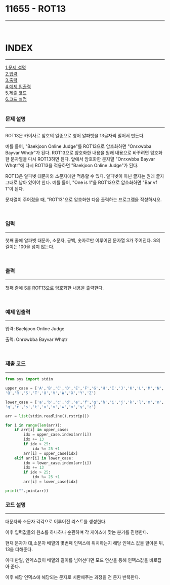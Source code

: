 # 11655 - ROT13
---

<br>

# INDEX
---

[1.문제 설명](#문제-설명)<br>
[2.입력](#입력)<br>
[3.출력](#출력)<br>
[4.예제 입출력](#예제-입출력)<br>
[5.제출 코드](#제출-코드)<br>
[6.코드 설명](#코드-설명)<br>
<br>

### 문제 설명
---
ROT13은 카이사르 암호의 일종으로 영어 알파벳을 13글자씩 밀어서 만든다.

예를 들어, "Baekjoon Online Judge"를 ROT13으로 암호화하면 "Onrxwbba Bayvar Whqtr"가 된다. ROT13으로 암호화한 내용을 원래 내용으로 바꾸려면 암호화한 문자열을 다시 ROT13하면 된다. 앞에서 암호화한 문자열 "Onrxwbba Bayvar Whqtr"에 다시 ROT13을 적용하면 "Baekjoon Online Judge"가 된다.

ROT13은 알파벳 대문자와 소문자에만 적용할 수 있다. 알파벳이 아닌 글자는 원래 글자 그대로 남아 있어야 한다. 예를 들어, "One is 1"을 ROT13으로 암호화하면 "Bar vf 1"이 된다.

문자열이 주어졌을 때, "ROT13"으로 암호화한 다음 출력하는 프로그램을 작성하시오.

<br>

### 입력
---
첫째 줄에 알파벳 대문자, 소문자, 공백, 숫자로만 이루어진 문자열 S가 주어진다. S의 길이는 100을 넘지 않는다.

<br>

### 출력
---
첫째 줄에 S를 ROT13으로 암호화한 내용을 출력한다.

<br>

### 예제 입출력
---
입력: Baekjoon Online Judge

출력: Onrxwbba Bayvar Whqtr

<br>

### 제출 코드
---
```python
from sys import stdin

upper_case = ['A','B','C','D','E','F','G','H','I','J','K','L','M','N','O','P',
'Q','R','S','T','U','V','W','X','Y','Z']

lower_case = ['a','b','c','d','e','f','g','h','i','j','k','l','m','n','o','p',
'q','r','s','t','u','v','w','x','y','z']

arr = list(stdin.readline().rstrip())

for i in range(len(arr)):
    if arr[i] in upper_case:
        idx = upper_case.index(arr[i])
        idx += 13
        if idx > 25:
            idx %= 25 +1
        arr[i] = upper_case[idx]
    elif arr[i] in lower_case:
        idx = lower_case.index(arr[i])
        idx += 13
        if idx > 25:
            idx %= 25 +1
        arr[i] = lower_case[idx]

print("".join(arr))
```

### 코드 설명
---

대문자와 소문자 각각으로 이루어진 리스트를 생성한다.

이후 입력값들의 원소를 하나하나 순환하며 각 케이스에 맞는 분기를 진행한다.

현재 문자가 대,소문자 배열의 몇번째 인덱스에 위치하는지 해당 인덱스 값을 알아온 뒤, 13을 더해준다.

이때 만일, 인덱스값이 배열의 길이를 넘어선다면 모드 연산을 통해 인덱스값을 바로잡아 준다.

이후 해당 인덱스에 해당되는 문자로 치환해주는 과정을 전 문자 반복한다.

